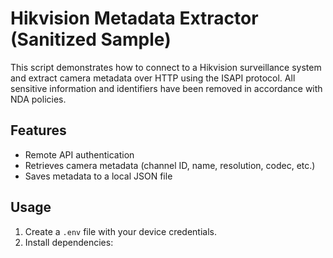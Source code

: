 # Hikvision Metadata Extractor (Sanitized Sample)

This script demonstrates how to connect to a Hikvision surveillance system and extract camera metadata over HTTP using the ISAPI protocol. All sensitive information and identifiers have been removed in accordance with NDA policies.

## Features
- Remote API authentication
- Retrieves camera metadata (channel ID, name, resolution, codec, etc.)
- Saves metadata to a local JSON file

## Usage
1. Create a `.env` file with your device credentials.
2. Install dependencies:
